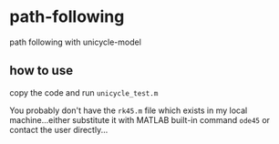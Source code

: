 # path-following
 path following with unicycle-model
## how to use
copy the code and run `unicycle_test.m`

You probably don't have the `rk45.m` file which exists in my local machine...either substitute it with MATLAB built-in command `ode45` or contact the user directly...
